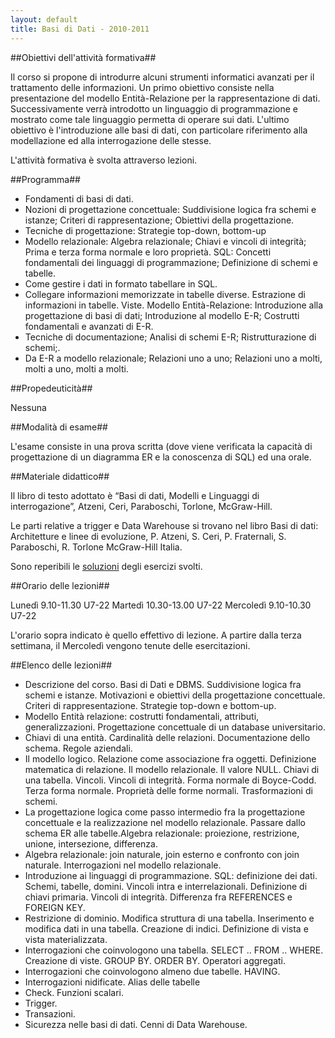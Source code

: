 ```yaml
---
layout: default
title: Basi di Dati - 2010-2011
---
```


##Obiettivi dell'attività formativa##

Il corso si propone di introdurre alcuni strumenti informatici avanzati per il trattamento delle informazioni. Un primo obiettivo consiste nella presentazione del modello Entità-Relazione per la rappresentazione di dati. Successivamente verrà introdotto un linguaggio di programmazione e mostrato come tale linguaggio permetta di operare sui dati. L'ultimo obiettivo è l'introduzione alle basi di dati, con particolare riferimento alla modellazione ed alla interrogazione delle stesse.

L'attività formativa è svolta attraverso lezioni.

##Programma##

*  Fondamenti di basi di dati.
*  Nozioni di progettazione concettuale: Suddivisione logica fra schemi e istanze; Criteri di rappresentazione; Obiettivi della progettazione.
*  Tecniche di progettazione: Strategie top-down, bottom-up
*  Modello relazionale: Algebra relazionale; Chiavi e vincoli di integrità; Prima e terza forma normale e loro proprietà.
 SQL: Concetti fondamentali dei linguaggi di programmazione; Definizione di schemi e tabelle.
* Come gestire i dati in formato tabellare in SQL.
*  Collegare informazioni memorizzate in tabelle diverse. Estrazione di informazioni in tabelle. Viste.
 Modello Entità-Relazione: Introduzione alla progettazione di basi di dati; Introduzione al modello E-R; Costrutti fondamentali e avanzati di E-R.
* Tecniche di documentazione; Analisi di schemi E-R; Ristrutturazione di schemi;.
*  Da E-R a modello relazionale; Relazioni uno a uno; Relazioni uno a molti, molti a uno, molti a molti.

##Propedeuticità##

Nessuna

##Modalità di esame##

L'esame consiste in una prova scritta (dove viene verificata la capacità di progettazione di un diagramma ER e la conoscenza di SQL) ed una orale.

##Materiale didattico##

Il libro di testo adottato è “Basi di dati, Modelli e Linguaggi di interrogazione”, Atzeni, Ceri, Paraboschi, Torlone, McGraw-Hill.

Le parti relative a trigger e Data Warehouse si trovano nel libro Basi di dati: Architetture e linee di evoluzione, P. Atzeni, S. Ceri, P. Fraternali, S. Paraboschi, R. Torlone McGraw-Hill Italia.

Sono reperibili le [soluzioni](http://www.statistica.unimib.it/~dellavedova/files/esercizi_progettazione.pdf)
degli esercizi svolti.

##Orario delle lezioni##

Lunedì  9.10-11.30	U7-22
Martedì 10.30-13.00	U7-22
Mercoledì   9.10-10.30	U7-22

L'orario sopra indicato è quello effettivo di lezione.
A partire dalla terza settimana, il Mercoledì vengono tenute delle esercitazioni.


##Elenco delle lezioni##

* Descrizione del corso. Basi di Dati e DBMS. Suddivisione logica fra schemi e
 istanze.  Motivazioni e obiettivi della progettazione concettuale. Criteri di
 rappresentazione. Strategie top-down e bottom-up.
*  Modello Entità relazione: costrutti fondamentali, attributi,
   generalizzazioni. Progettazione concettuale di un database universitario.
*  Chiavi di una entità. Cardinalità delle relazioni. Documentazione dello
   schema. Regole aziendali.
*  Il modello logico. Relazione come associazione fra oggetti. Definizione
     matematica di relazione. Il modello relazionale. Il valore NULL. Chiavi
     di una tabella. Vincoli. Vincoli di integrità. Forma normale di
     Boyce-Codd. Terza forma normale. Proprietà delle forme normali. Trasformazioni di schemi.
*    La progettazione logica come passo intermedio fra la progettazione
     concettuale e la realizzazione nel modello relazionale. Passare dallo
     schema ER alle tabelle.Algebra relazionale: proiezione, restrizione,
     unione, intersezione, differenza.
*    Algebra relazionale: join naturale, join esterno e confronto con join
     naturale. Interrogazioni nel modello relazionale.
*    Introduzione ai linguaggi di programmazione. SQL: definizione dei dati.
     Schemi, tabelle, domini. Vincoli intra e interrelazionali. Definizione di
     chiavi primaria. Vincoli di integrità. Differenza fra REFERENCES e
     FOREIGN KEY.
*    Restrizione di dominio. Modifica struttura di una tabella. Inserimento e
     modifica dati in una tabella. Creazione di indici. Definizione di vista e
     vista materializzata.
*   Interrogazioni che coinvologono una tabella. SELECT .. FROM .. WHERE.
    Creazione di viste. GROUP BY. ORDER BY. Operatori aggregati.
*   Interrogazioni che coinvologono almeno due tabelle. HAVING.
*   Interrogazioni nidificate. Alias delle tabelle
*   Check. Funzioni scalari.
*    Trigger.
*    Transazioni.
*   Sicurezza nelle basi di dati. Cenni di Data Warehouse.
